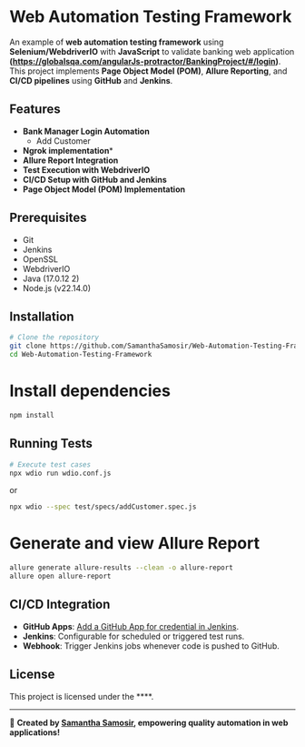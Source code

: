 # Web Automation Testing Framework

An example of **web automation testing framework** using **Selenium/WebdriverIO** with **JavaScript** to validate banking web application **(https://globalsqa.com/angularJs-protractor/BankingProject/#/login)**. This project implements **Page Object Model (POM)**, **Allure Reporting**, and **CI/CD pipelines** using **GitHub** and **Jenkins**.

## Features
- **Bank Manager Login Automation**
  - Add Customer
- **Ngrok implementation***
- **Allure Report Integration**
- **Test Execution with WebdriverIO** 
- **CI/CD Setup with GitHub and Jenkins**
- **Page Object Model (POM) Implementation**

## Prerequisites
- Git
- Jenkins
- OpenSSL
- WebdriverIO
- Java (17.0.12 2)
- Node.js (v22.14.0)

## Installation
```sh
# Clone the repository
git clone https://github.com/SamanthaSamosir/Web-Automation-Testing-Framework.git
cd Web-Automation-Testing-Framework
```
# Install dependencies
```sh
npm install
```

## Running Tests
```sh
# Execute test cases
npx wdio run wdio.conf.js
```
or
```sh
npx wdio --spec test/specs/addCustomer.spec.js
```

# Generate and view Allure Report
```sh
allure generate allure-results --clean -o allure-report
allure open allure-report
```

## CI/CD Integration
- **GitHub Apps**: [Add a GitHub App for credential in Jenkins](https://github.com/apps/jenkins-by-samanthasamosir).
- **Jenkins**: Configurable for scheduled or triggered test runs.
- **Webhook**: Trigger Jenkins jobs whenever code is pushed to GitHub.

## License
This project is licensed under the ****.

---
🚀 **Created by [Samantha Samosir](https://github.com/SamanthaSamosir), empowering quality automation in web applications!**